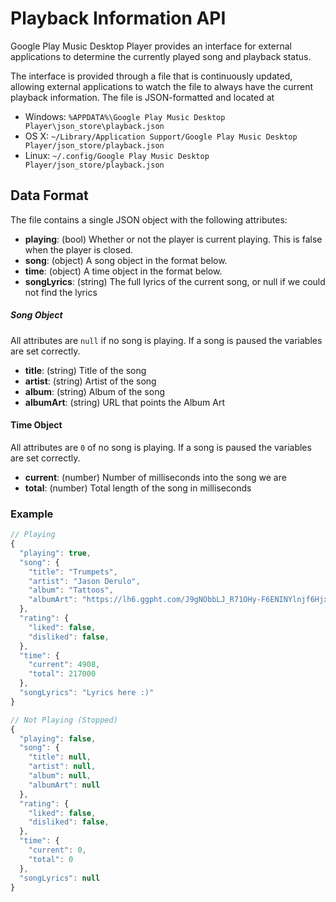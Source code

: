 # Playback Information API

Google Play Music Desktop Player provides an interface for external
applications to determine the currently played song and playback status.

The interface is provided through a file that is continuously updated,
allowing external applications to watch the file to always have the
current playback information. The file is JSON-formatted and located at
* Windows: `%APPDATA%\Google Play Music Desktop Player\json_store\playback.json`
* OS X: `~/Library/Application Support/Google Play Music Desktop Player/json_store/playback.json`
* Linux: `~/.config/Google Play Music Desktop Player/json_store/playback.json`

## Data Format

The file contains a single JSON object with the following attributes:
- **playing**: (bool) Whether or not the player is current playing.  This is false when the player is closed.
- **song**: (object) A song object in the format below.
- **time**: (object) A time object in the format below.
- **songLyrics**: (string) The full lyrics of the current song, or null if we could not find the lyrics

##### Song Object
All attributes are `null` if no song is playing.  If a song is paused the variables are set correctly.
- **title**: (string)  Title of the song
- **artist**: (string) Artist of the song
- **album**: (string) Album of the song
- **albumArt**: (string) URL that points the Album Art

#### Time Object
All attributes are `0` of no song is playing.  If a song is paused the variables are set correctly.
- **current**: (number) Number of milliseconds into the song we are
- **total**: (number) Total length of the song in milliseconds

### Example

```js
// Playing
{
  "playing": true,
  "song": {
    "title": "Trumpets",
    "artist": "Jason Derulo",
    "album": "Tattoos",
    "albumArt": "https://lh6.ggpht.com/J9gNObbLJ_R71OHy-F6ENINYlnjf6Hjx_dw4RV0GLSTH1zrDEFSeRcW_Kf2fTws0swmOXwot=s90-c-e100"
  },
  "rating": {
    "liked": false,
    "disliked": false,
  },
  "time": {
    "current": 4908,
    "total": 217000
  },
  "songLyrics": "Lyrics here :)"
}

// Not Playing (Stopped)
{
  "playing": false,
  "song": {
    "title": null,
    "artist": null,
    "album": null,
    "albumArt": null
  },
  "rating": {
    "liked": false,
    "disliked": false,
  },
  "time": {
    "current": 0,
    "total": 0
  },
  "songLyrics": null
}
```
